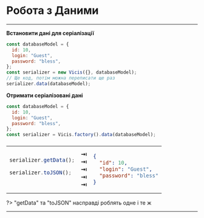 # Робота з Даними

----------

**Встановити дані для серіалізації**

```js
const databaseModel = {
  id: 10,
  login: "Guest",
  password: "bless",
};
const serializer = new Vicis({}, databaseModel);
// Ще код, потім можна переписати ще раз
serializer.data(databaseModel);
```

**Отримати серіалізовані дані**

```js
const databaseModel = {
  id: 10,
  login: "Guest",
  password: "bless",
};
const serializer = Vicis.factory().data(databaseModel);
```

<table><thead><tr><td colspan="3">
</td></tr></thead><tbody>
<tr><td>

```js
serializer.getData();

serializer.toJSON();



```

</td>
<td>
<strong>&#x21E5;</strong><br>
<strong>&#x21E5;</strong><br>
<strong>&#x21E5;</strong><br>
<strong>&#x21E5;</strong><br>
<strong>&#x21E5;</strong><br>
</td>
<td>

```json
{
  "id": 10,
  "login": "Guest",
  "password": "bless"
}
```

</td></tr>
</tbody></table>

?> "getData" та "toJSON" насправді роблять одне і те ж

----------

